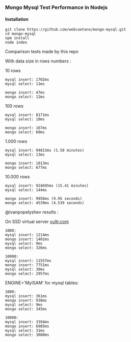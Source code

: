 ### Mongo Mysql Test Performance in Nodejs

#### Installation

```
git clone https://github.com/webcaetano/mongo-mysql.git
cd mongo-mysql
npm install
node index
```

Comparison tests made by this repo 

With data size in rows numbers : 

10 rows
```
mysql insert: 1702ms
mysql select: 11ms

mongo insert: 47ms
mongo select: 12ms
```

100 rows
```
mysql insert: 8171ms
mysql select: 10ms

mongo insert: 167ms
mongo select: 60ms
```


1.000 rows
```
mysql insert: 94813ms (1.58 minutes)
mysql select: 13ms

mongo insert: 1013ms
mongo select: 677ms
```


10.000 rows
```
mysql insert: 924695ms (15.41 minutes)
mysql select: 144ms

mongo insert: 9956ms (9.95 seconds)
mongo select: 4539ms (4.539 seconds)
```

@ivanpopelyshev results :

On SSD virtual server [vultr.com](vultr.com)

```
1000: 
mysql insert: 1214ms
mongo insert: 1401ms
mysql select: 9ms
mongo select: 326ms

10000:
mysql insert: 11557ms
mongo insert: 7751ms
mysql select: 30ms
mongo select: 2957ms
```

ENGINE='MyISAM' for mysql tables:

```
1000:
mysql insert: 361ms
mongo insert: 938ms
mysql select: 9ms
mongo select: 345ms

10000:
mysql insert: 3394ms
mongo insert: 6985ms
mysql select: 31ms
mongo select: 3080ms
```
